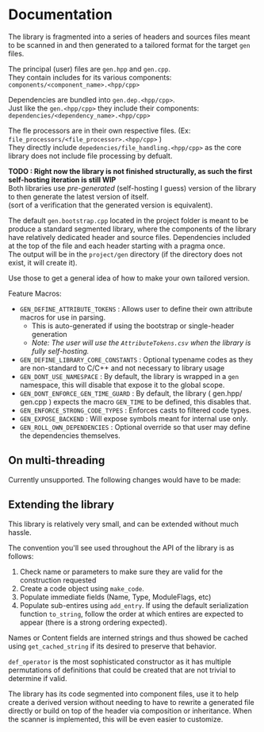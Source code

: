 # Documentation

The library is fragmented into a series of headers and sources files meant to be scanned in and then generated to a tailored format for the target
`gen` files.

The principal (user) files are `gen.hpp` and `gen.cpp`.  
They contain includes for its various components: `components/<component_name>.<hpp/cpp>`

Dependencies are bundled into `gen.dep.<hpp/cpp>`.  
Just like the `gen.<hpp/cpp>` they include their components: `dependencies/<dependency_name>.<hpp/cpp>`

The fle processors are in their own respective files. (Ex: `file_processors/<file_processor>.<hpp/cpp>` )  
They directly include `depedencies/file_handling.<hpp/cpp>` as the core library does not include file processing by defualt.

**TODO : Right now the library is not finished structurally, as such the first self-hosting iteration is still WIP**  
Both libraries use *pre-generated* (self-hosting I guess) version of the library to then generate the latest version of itself.  
(sort of a verification that the generated version is equivalent).

The default `gen.bootstrap.cpp` located in the project folder is meant to be produce a standard segmented library, where the components of the library  
have relatively dedicated header and source files. Dependencies included at the top of the file and each header starting with a pragma once.  
The output will be in the `project/gen` directory (if the directory does not exist, it will create it).

Use those to get a general idea of how to make your own tailored version.

Feature Macros:

* `GEN_DEFINE_ATTRIBUTE_TOKENS` : Allows user to define their own attribute macros for use in parsing. 
  * This is auto-generated if using the bootstrap or single-header generation
  * *Note: The user will use the `AttributeTokens.csv` when the library is fully self-hosting.*
* `GEN_DEFINE_LIBRARY_CORE_CONSTANTS` : Optional typename codes as they are non-standard to C/C++ and not necessary to library usage
* `GEN_DONT_USE_NAMESPACE` : By default, the library is wrapped in a `gen` namespace, this will disable that expose it to the global scope.
* `GEN_DONT_ENFORCE_GEN_TIME_GUARD` : By default, the library ( gen.hpp/ gen.cpp ) expects the macro `GEN_TIME` to be defined, this disables that.
* `GEN_ENFORCE_STRONG_CODE_TYPES` : Enforces casts to filtered code types.
* `GEN_EXPOSE_BACKEND` : Will expose symbols meant for internal use only.
* `GEN_ROLL_OWN_DEPENDENCIES` : Optional override so that user may define the dependencies themselves.

## On multi-threading

Currently unsupported. The following changes would have to be made:

## Extending the library

This library is relatively very small, and can be extended without much hassle.

The convention you'll see used throughout the API of the library is as follows:

1. Check name or parameters to make sure they are valid for the construction requested
2. Create a code object using `make_code`.
3. Populate immediate fields (Name, Type, ModuleFlags, etc)
4. Populate sub-entires using `add_entry`. If using the default serialization function `to_string`, follow the order at which entires are expected to appear (there is a strong ordering expected).

Names or Content fields are interned strings and thus showed be cached using `get_cached_string` if its desired to preserve that behavior.

`def_operator` is the most sophisticated constructor as it has multiple permutations of definitions that could be created that are not trivial to determine if valid.

The library has its code segmented into component files, use it to help create a derived version without needing to have to rewrite a generated file directly or build on top of the header via composition or inheritance.
When the scanner is implemented, this will be even easier to customize.
